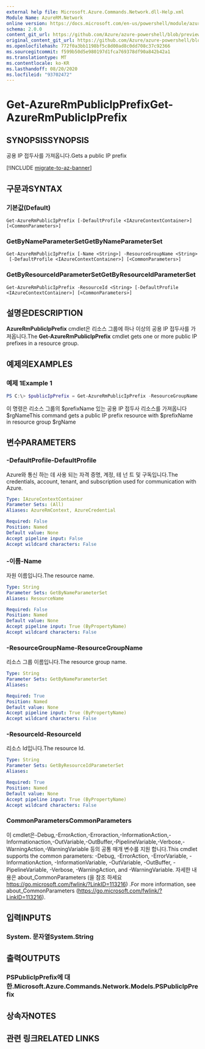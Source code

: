```yaml
---
external help file: Microsoft.Azure.Commands.Network.dll-Help.xml
Module Name: AzureRM.Network
online version: https://docs.microsoft.com/en-us/powershell/module/azurerm.network/get-azurermpublicipprefix
schema: 2.0.0
content_git_url: https://github.com/Azure/azure-powershell/blob/preview/src/ResourceManager/Network/Commands.Network/help/Get-AzureRmPublicIpPrefix.md
original_content_git_url: https://github.com/Azure/azure-powershell/blob/preview/src/ResourceManager/Network/Commands.Network/help/Get-AzureRmPublicIpPrefix.md
ms.openlocfilehash: 772f0a3bb1198bf5c8d00ad8c0dd708c37c92366
ms.sourcegitcommit: f599b50d5e980197d1fca769378df90a842b42a1
ms.translationtype: MT
ms.contentlocale: ko-KR
ms.lasthandoff: 08/20/2020
ms.locfileid: "93702472"
---
```

# <span data-ttu-id="f2751-101">Get-AzureRmPublicIpPrefix</span><span class="sxs-lookup"><span data-stu-id="f2751-101">Get-AzureRmPublicIpPrefix</span></span>

## <span data-ttu-id="f2751-102">SYNOPSIS</span><span class="sxs-lookup"><span data-stu-id="f2751-102">SYNOPSIS</span></span>
<span data-ttu-id="f2751-103">공용 IP 접두사를 가져옵니다.</span><span class="sxs-lookup"><span data-stu-id="f2751-103">Gets a public IP prefix</span></span>

[!INCLUDE [migrate-to-az-banner](../../includes/migrate-to-az-banner.md)]

## <span data-ttu-id="f2751-104">구문과</span><span class="sxs-lookup"><span data-stu-id="f2751-104">SYNTAX</span></span>

### <span data-ttu-id="f2751-105">기본값</span><span class="sxs-lookup"><span data-stu-id="f2751-105">(Default)</span></span>
```
Get-AzureRmPublicIpPrefix [-DefaultProfile <IAzureContextContainer>] [<CommonParameters>]
```

### <span data-ttu-id="f2751-106">GetByNameParameterSet</span><span class="sxs-lookup"><span data-stu-id="f2751-106">GetByNameParameterSet</span></span>
```
Get-AzureRmPublicIpPrefix [-Name <String>] -ResourceGroupName <String>
 [-DefaultProfile <IAzureContextContainer>] [<CommonParameters>]
```

### <span data-ttu-id="f2751-107">GetByResourceIdParameterSet</span><span class="sxs-lookup"><span data-stu-id="f2751-107">GetByResourceIdParameterSet</span></span>
```
Get-AzureRmPublicIpPrefix -ResourceId <String> [-DefaultProfile <IAzureContextContainer>] [<CommonParameters>]
```

## <span data-ttu-id="f2751-108">설명은</span><span class="sxs-lookup"><span data-stu-id="f2751-108">DESCRIPTION</span></span>
<span data-ttu-id="f2751-109">**AzureRmPublicIpPrefix** cmdlet은 리소스 그룹에 하나 이상의 공용 IP 접두사를 가져옵니다.</span><span class="sxs-lookup"><span data-stu-id="f2751-109">The **Get-AzureRmPublicIpPrefix** cmdlet gets one or more public IP prefixes in a resource group.</span></span>

## <span data-ttu-id="f2751-110">예제의</span><span class="sxs-lookup"><span data-stu-id="f2751-110">EXAMPLES</span></span>

### <span data-ttu-id="f2751-111">예제 1</span><span class="sxs-lookup"><span data-stu-id="f2751-111">Example 1</span></span>
```powershell
PS C:\> $publicIpPrefix = Get-AzureRmPublicIpPrefix -ResourceGroupName $rgname -Name $prefixName
```

<span data-ttu-id="f2751-112">이 명령은 리소스 그룹의 $prefixName 있는 공용 IP 접두사 리소스를 가져옵니다 $rgName</span><span class="sxs-lookup"><span data-stu-id="f2751-112">This command gets a public IP prefix resource with $prefixName in resource group $rgName</span></span>

## <span data-ttu-id="f2751-113">변수</span><span class="sxs-lookup"><span data-stu-id="f2751-113">PARAMETERS</span></span>

### <span data-ttu-id="f2751-114">-DefaultProfile</span><span class="sxs-lookup"><span data-stu-id="f2751-114">-DefaultProfile</span></span>
<span data-ttu-id="f2751-115">Azure와 통신 하는 데 사용 되는 자격 증명, 계정, 테 넌 트 및 구독입니다.</span><span class="sxs-lookup"><span data-stu-id="f2751-115">The credentials, account, tenant, and subscription used for communication with Azure.</span></span>

```yaml
Type: IAzureContextContainer
Parameter Sets: (All)
Aliases: AzureRmContext, AzureCredential

Required: False
Position: Named
Default value: None
Accept pipeline input: False
Accept wildcard characters: False
```

### <span data-ttu-id="f2751-116">-이름</span><span class="sxs-lookup"><span data-stu-id="f2751-116">-Name</span></span>
<span data-ttu-id="f2751-117">자원 이름입니다.</span><span class="sxs-lookup"><span data-stu-id="f2751-117">The resource name.</span></span>

```yaml
Type: String
Parameter Sets: GetByNameParameterSet
Aliases: ResourceName

Required: False
Position: Named
Default value: None
Accept pipeline input: True (ByPropertyName)
Accept wildcard characters: False
```

### <span data-ttu-id="f2751-118">-ResourceGroupName</span><span class="sxs-lookup"><span data-stu-id="f2751-118">-ResourceGroupName</span></span>
<span data-ttu-id="f2751-119">리소스 그룹 이름입니다.</span><span class="sxs-lookup"><span data-stu-id="f2751-119">The resource group name.</span></span>

```yaml
Type: String
Parameter Sets: GetByNameParameterSet
Aliases:

Required: True
Position: Named
Default value: None
Accept pipeline input: True (ByPropertyName)
Accept wildcard characters: False
```

### <span data-ttu-id="f2751-120">-ResourceId</span><span class="sxs-lookup"><span data-stu-id="f2751-120">-ResourceId</span></span>
<span data-ttu-id="f2751-121">리소스 Id입니다.</span><span class="sxs-lookup"><span data-stu-id="f2751-121">The resource Id.</span></span>

```yaml
Type: String
Parameter Sets: GetByResourceIdParameterSet
Aliases:

Required: True
Position: Named
Default value: None
Accept pipeline input: True (ByPropertyName)
Accept wildcard characters: False
```

### <span data-ttu-id="f2751-122">CommonParameters</span><span class="sxs-lookup"><span data-stu-id="f2751-122">CommonParameters</span></span>
<span data-ttu-id="f2751-123">이 cmdlet은-Debug,-ErrorAction,-Erroraction,-InformationAction,-Informationaction,-OutVariable,-OutBuffer,-PipelineVariable,-Verbose,-WarningAction,-WarningVariable 등의 공통 매개 변수를 지원 합니다.</span><span class="sxs-lookup"><span data-stu-id="f2751-123">This cmdlet supports the common parameters: -Debug, -ErrorAction, -ErrorVariable, -InformationAction, -InformationVariable, -OutVariable, -OutBuffer, -PipelineVariable, -Verbose, -WarningAction, and -WarningVariable.</span></span>
<span data-ttu-id="f2751-124">자세한 내용은 about_CommonParameters (을 참조 하세요 https://go.microsoft.com/fwlink/?LinkID=113216) .</span><span class="sxs-lookup"><span data-stu-id="f2751-124">For more information, see about_CommonParameters (https://go.microsoft.com/fwlink/?LinkID=113216).</span></span>

## <span data-ttu-id="f2751-125">입력</span><span class="sxs-lookup"><span data-stu-id="f2751-125">INPUTS</span></span>

### <span data-ttu-id="f2751-126">System. 문자열</span><span class="sxs-lookup"><span data-stu-id="f2751-126">System.String</span></span>


## <span data-ttu-id="f2751-127">출력</span><span class="sxs-lookup"><span data-stu-id="f2751-127">OUTPUTS</span></span>

### <span data-ttu-id="f2751-128">PSPublicIpPrefix에 대 한.</span><span class="sxs-lookup"><span data-stu-id="f2751-128">Microsoft.Azure.Commands.Network.Models.PSPublicIpPrefix</span></span>


## <span data-ttu-id="f2751-129">상속자</span><span class="sxs-lookup"><span data-stu-id="f2751-129">NOTES</span></span>

## <span data-ttu-id="f2751-130">관련 링크</span><span class="sxs-lookup"><span data-stu-id="f2751-130">RELATED LINKS</span></span>
